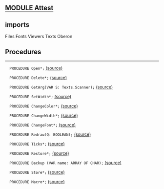 
## [MODULE Attest](https://github.com/io-core/Attest/blob/main/Attest.Mod)

  ## imports
 Files Fonts Viewers Texts Oberon
## Procedures
---

`  PROCEDURE Open*;` [(source)](https://github.com/io-core/Attest/blob/main/Attest.Mod#L24)


`  PROCEDURE Delete*;` [(source)](https://github.com/io-core/Attest/blob/main/Attest.Mod#L45)


`  PROCEDURE GetArg(VAR S: Texts.Scanner);` [(source)](https://github.com/io-core/Attest/blob/main/Attest.Mod#L54)


`  PROCEDURE SetWidth*;` [(source)](https://github.com/io-core/Attest/blob/main/Attest.Mod#L63)


`  PROCEDURE ChangeColor*;` [(source)](https://github.com/io-core/Attest/blob/main/Attest.Mod#L69)


`  PROCEDURE ChangeWidth*;` [(source)](https://github.com/io-core/Attest/blob/main/Attest.Mod#L77)


`  PROCEDURE ChangeFont*;` [(source)](https://github.com/io-core/Attest/blob/main/Attest.Mod#L85)


`  PROCEDURE Redraw(Q: BOOLEAN);` [(source)](https://github.com/io-core/Attest/blob/main/Attest.Mod#L94)


`  PROCEDURE Ticks*;` [(source)](https://github.com/io-core/Attest/blob/main/Attest.Mod#L105)


`  PROCEDURE Restore*;` [(source)](https://github.com/io-core/Attest/blob/main/Attest.Mod#L109)


`  PROCEDURE Backup (VAR name: ARRAY OF CHAR);` [(source)](https://github.com/io-core/Attest/blob/main/Attest.Mod#L113)


`  PROCEDURE Store*;` [(source)](https://github.com/io-core/Attest/blob/main/Attest.Mod#L124)


`  PROCEDURE Macro*;` [(source)](https://github.com/io-core/Attest/blob/main/Attest.Mod#L151)

